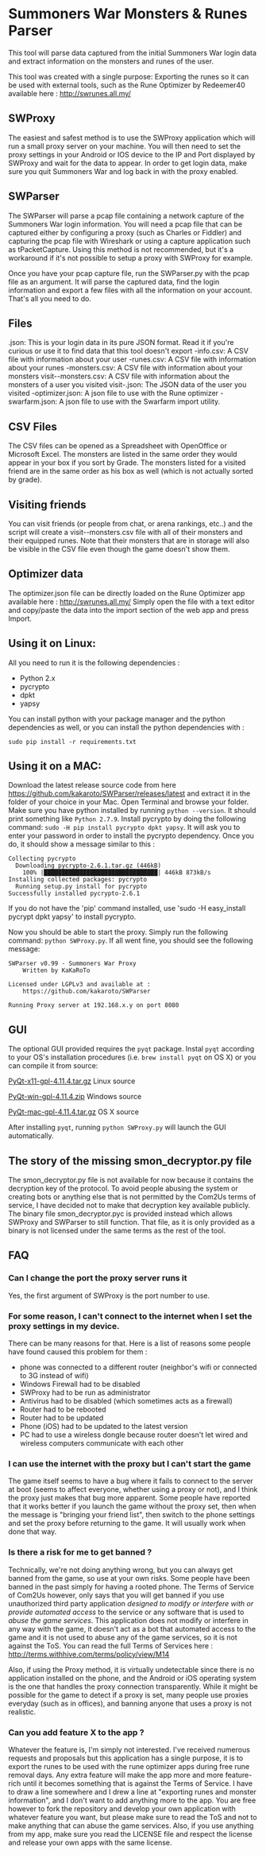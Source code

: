 # Summoners War Monsters & Runes Parser

This tool will parse data captured from the initial Summoners War login data and extract information on the monsters and runes of the user.

This tool was created with a single purpose: Exporting the runes so it can be used with external tools, such as the Rune Optimizer by Redeemer40 available here : http://swrunes.all.my/

## SWProxy
The easiest and safest method is to use the SWProxy application which will run a small proxy server on your machine. You will then need to set the proxy settings in your Android or IOS device to the IP and Port displayed by SWProxy and wait for the data to appear.
In order to get login data, make sure you quit Summoners War and log back in with the proxy enabled.

## SWParser
The SWParser will parse a pcap file containing a network capture of the Summoners War login information.
You will need a pcap file that can be captured either by configuring a proxy (such as Charles or Fiddler) and capturing the pcap file with Wireshark or using a capture application such as tPacketCapture.
Using this method is not recommended, but it's a workaround if it's not possible to setup a proxy with SWProxy for example.

Once you have your pcap capture file, run the SWParser.py with the pcap file as an argument. It will parse the captured data, find the login information and export a few files with all the information on your account.
That's all you need to do.

## Files
<id>.json: This is your login data in its pure JSON format. Read it if you're curious or use it to find data that this tool doesn't export
<id>-info.csv: A CSV file with information about your user
<id>-runes.csv: A CSV file with information about your runes
<id>-monsters.csv: A CSV file with information about your monsters
visit-<id>-monsters.csv: A CSV file with information about the monsters of a user you visited 
visit-<id>.json: The JSON data of the user you visited
<id>-optimizer.json: A json file to use with the Rune optimizer
<id>-swarfarm.json: A json file to use with the Swarfarm import utility.

## CSV Files
The CSV files can be opened as a Spreadsheet with OpenOffice or Microsoft Excel.
The monsters are listed in the same order they would appear in your box if you sort by Grade.
The monsters listed for a visited friend are in the same order as his box as well (which is not actually sorted by grade).

## Visiting friends
You can visit friends (or people from chat, or arena rankings, etc..) and the script will create a visit-<name>-monsters.csv file with all of their monsters and their equipped runes. Note that their monsters that are in storage will also be visible in the CSV file even though the game doesn't show them.

## Optimizer data
The optimizer.json file can be directly loaded on the Rune Optimizer app available here : http://swrunes.all.my/
Simply open the file with a text editor and copy/paste the data into the import section of the web app and press Import.

## Using it on Linux:
All you need to run it is the following dependencies :

* Python 2.x
 * pycrypto
 * dpkt
 * yapsy

You can install python with your package manager and the python dependencies as well, or you can install the python dependencies with :

```sudo pip install -r requirements.txt```

## Using it on a MAC:

Download the latest release source code from here https://github.com/kakaroto/SWParser/releases/latest and extract it in the folder of your choice in your Mac. Open Terminal and browse your folder.
Make sure you have python installed by running `python --version`. It should print something like `Python 2.7.9`.
Install pycrypto by doing the following command: `sudo -H pip install pycrypto dpkt yapsy`. It will ask you to enter your password in order to install the pycrypto dependency. Once you do, it should show a message similar to this :

 	Collecting pycrypto
	  Downloading pycrypto-2.6.1.tar.gz (446kB)
	    100% |████████████████████████████████| 446kB 873kB/s 
	Installing collected packages: pycrypto
	  Running setup.py install for pycrypto
	Successfully installed pycrypto-2.6.1

If you do not have the 'pip' command installed, use 'sudo -H easy_install pycrypt dpkt yapsy' to install pycrypto.

Now you should be able to start the proxy. Simply run the following command: `python SWProxy.py`. If all went fine, you should see the following message:

	SWParser v0.99 - Summoners War Proxy
		Written by KaKaRoTo

	Licensed under LGPLv3 and available at : 
		https://github.com/kakaroto/SWParser

	Running Proxy server at 192.168.x.y on port 8080

## GUI
The optional GUI provided requires the `pyqt` package. 
Instal `pyqt` according to your OS's installation procedures (i.e. `brew install pyqt` on OS X) or you can compile it from source:

[PyQt-x11-gpl-4.11.4.tar.gz](http://sourceforge.net/projects/pyqt/files/PyQt4/PyQt-4.11.4/PyQt-x11-gpl-4.11.4.tar.gz) Linux source

[PyQt-win-gpl-4.11.4.zip](http://sourceforge.net/projects/pyqt/files/PyQt4/PyQt-4.11.4/PyQt-win-gpl-4.11.4.zip) Windows source

[PyQt-mac-gpl-4.11.4.tar.gz](http://sourceforge.net/projects/pyqt/files/PyQt4/PyQt-4.11.4/PyQt-mac-gpl-4.11.4.tar.gz) OS X source

After installing `pyqt`, running `python SWProxy.py` will launch the GUI automatically.

## The story of the missing smon_decryptor.py file
The smon_decryptor.py file is not available for now because it contains the decryption key of the protocol. To avoid people abusing the system or creating bots or anything else that is not permitted by the Com2Us terms of service, I have decided not to make that decryption key available publicly.
The binary file smon_decryptor.pyc is provided instead which allows SWProxy and SWParser to still function. That file, as it is only provided as a binary is not licensed under the same terms as the rest of the tool.

## FAQ
### Can I change the port the proxy server runs it
Yes, the first argument of SWProxy is the port number to use.

### For some reason, I can't connect to the internet when I set the proxy settings in my device.
There can be many reasons for that. Here is a list of reasons some people have found caused this problem for them :
* phone was connected to a different router (neighbor's wifi or connected to 3G instead of wifi)
* Windows Firewall had to be disabled
* SWProxy had to be run as administrator
* Antivirus had to be disabled (which sometimes acts as a firewall)
* Router had to be rebooted
* Router had to be updated
* Phone (iOS) had to be updated to the latest version
* PC had to use a wireless dongle because router doesn't let wired and wireless computers communicate with each other

### I can use the internet with the proxy but I can't start the game
The game itself seems to have a bug where it fails to connect to the server at boot (seems to affect everyone, whether using a proxy or not), and I think the proxy just makes that bug more apparent. Some people have reported that it works better if you launch the game without the proxy set, then when the message is "bringing your friend list", then switch to the phone settings and set the proxy before returning to the game. It will usually work when done that way.

### Is there a risk for me to get banned ?
Technically, we're not doing anything wrong, but you can always get banned from the game, so use at your own risks. Some people have been banned in the past simply for having a rooted phone.
The Terms of Service of Com2Us however, only says that you will get banned if you use unauthorized third party application *designed to modify or interfere with or provide automated access* to the service or any software that is used to *abuse the game services*. This application does not modify or interfere in any way with the game, it doesn't act as a bot that automated access to the game and it is not used to abuse any of the game services, so it is not against the ToS.
You can read the full Terms of Services here : http://terms.withhive.com/terms/policy/view/M14

Also, if using the Proxy method, it is virtually undetectable since there is no application installed on the phone, and the Android or iOS operating system is the one that handles the proxy connection transparently. While it might be possible for the game to detect if a proxy is set, many people use proxies everyday (such as in offices), and banning anyone that uses a proxy is not realistic.

### Can you add feature X to the app ?
Whatever the feature is, I'm simply not interested. I've received numerous requests and proposals but this application has a single purpose, it is to export the runes to be used with the rune optimizer apps during free rune removal days. Any extra feature will make the app more and more feature-rich until it becomes something that is against the Terms of Service. I have to draw a line somewhere and I drew a line at "exporting runes and monster information", and I don't want to add anything more to the app.
You are free however to fork the repository and develop your own application with whatever feature you want, but please make sure to read the ToS and not to make anything that can abuse the game services. Also, if you use anything from my app, make sure you read the LICENSE file and respect the license and release your own apps with the same license.
